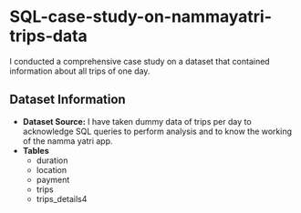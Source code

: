 # SQL-case-study-on-nammayatri-trips-data

I conducted a comprehensive case study on a dataset that contained information about all trips of one day.

## Dataset Information

- **Dataset Source:**  I have taken dummy data of trips per day to acknowledge SQL queries to perform analysis and to know the working of the namma yatri app.
- **Tables**
  - duration
  - location
  - payment
  - trips
  - trips_details4
